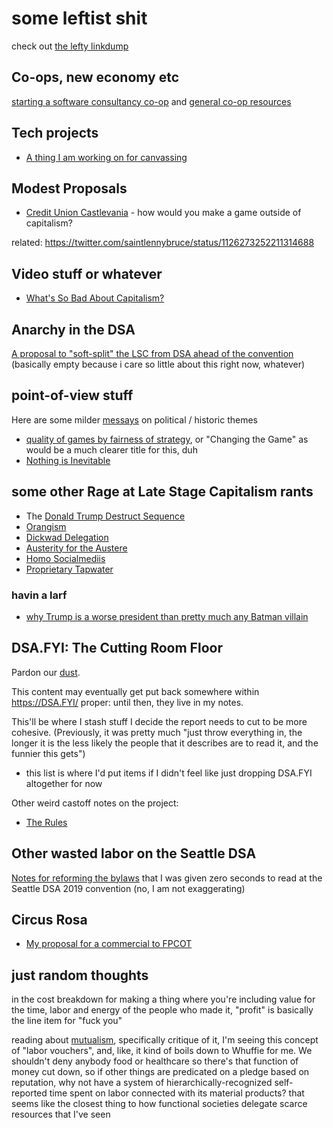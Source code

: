 # some leftist shit

check out [the lefty linkdump](6e5c8ee8-e077-44ae-8cd4-8714eac8a67c.md)

## Co-ops, new economy etc

[starting a software consultancy co-op](11ad1cbd-34ea-4ca9-821b-6523c3fd86ac.md) and [general co-op resources](0fedb9ef-4341-4837-8c20-e4c3ffe05268.md)

## Tech projects

- [A thing I am working on for canvassing](b8bbd8d9-ef82-418a-8fba-82ef46586437.md)

## Modest Proposals

- [Credit Union Castlevania][banx] - how would you make a game outside of capitalism?

related: https://twitter.com/saintlennybruce/status/1126273252211314688

[banx]: 395b6dab-79e7-41cd-8b08-7e0cdad2ae43.md

## Video stuff or whatever

- [What's So Bad About Capitalism?][WSBAC]

[WSBAC]: b4e2e848-04c1-43db-91b1-551235ab36c9.md

## Anarchy in the DSA

[A proposal to "soft-split" the LSC from DSA ahead of the convention](cba542eb-ae8b-4094-929e-9a67efae7222.md) (basically empty because i care so little about this right now, whatever)

## point-of-view stuff

Here are some milder [messays](8f2359ae-186f-4878-b5e5-33f3c177e6fc.md) on political / historic themes

- [quality of games by fairness of strategy](4facfd84-139b-45c0-a900-eb2c72a39a8d.md), or "Changing the Game" as would be a much clearer title for this, duh
- [Nothing is Inevitable](53fb8ebd-c523-404f-a099-5598338b3936.md)

## some other Rage at Late Stage Capitalism rants

- The [Donald Trump Destruct Sequence](88e233ed-315c-4c15-9979-49649c5c3503.md)
- [Orangism](d67fa3e3-6054-4b15-a6e7-895fb6bf46ca.md)
- [Dickwad Delegation](f1fea19b-e03f-4185-9dc7-5f17818af670.md)
- [Austerity for the Austere](c04ee6c0-3b2c-49b4-a632-8a7c9c441d9e.md)
- [Homo Socialmediis](0f7b1e53-3a4e-4351-b442-353b8a0183ff.md)
- [Proprietary Tapwater](af006435-f65f-41b7-be63-ca99c27e187d.md)

### havin a larf

- [why Trump is a worse president than pretty much any Batman villain](8c4912a7-211f-4551-9440-15aab2f41fdf.md)

## DSA.FYI: The Cutting Room Floor

Pardon our [dust][and echoes].

This content may eventually get put back somewhere within https://DSA.FYI/ proper: until then, they live in my notes.

[and echoes]: https://www.youtube.com/watch?v=V8NmynhfeUs

This'll be where I stash stuff I decide the report needs to cut to be more cohesive. (Previously, it was pretty much "just throw everything in, the longer it is the less likely the people that it describes are to read it, and the funnier this gets")

- this list is where I'd put items if I didn't feel like just dropping DSA.FYI altogether for now

Other weird castoff notes on the project:

- [The Rules][]

[The Rules]: a32f70c0-8bb1-40e5-93fd-528749a30273.md

## Other wasted labor on the Seattle DSA

[Notes for reforming the bylaws][bylaws] that I was given zero seconds to read at the Seattle DSA 2019 convention (no, I am not exaggerating)

[bylaws]: c59ee3ae-bb5a-4b09-9e10-751e604cd037.md

## Circus Rosa

- [My proposal for a commercial to FPCOT][crc]

[crc]: 611349c3-e5f6-4bd8-8812-977f2d0155e1.md

## just random thoughts

in the cost breakdown for making a thing where you're including value for the time, labor and energy of the people who made it, "profit" is basically the line item for "fuck you"

reading about [mutualism][], specifically critique of it, I'm seeing this concept of "labor vouchers", and, like, it kind of boils down to Whuffie for me. We shouldn't deny anybody food or healthcare so there's that function of money cut down, so if other things are predicated on a pledge based on reputation, why not have a system of hierarchically-recognized self-reported time spent on labor connected with its material products? that seems like the closest thing to how functional societies delegate scarce resources that I've seen

[mutualism]: https://en.wikipedia.org/wiki/Mutualism_(economic_theory)
